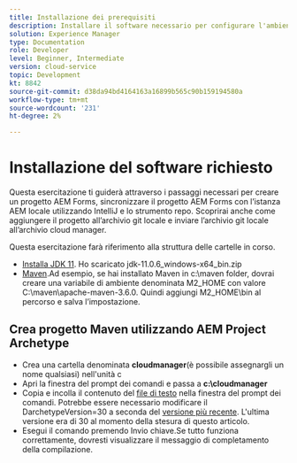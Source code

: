 ```yaml
---
title: Installazione dei prerequisiti
description: Installare il software necessario per configurare l'ambiente di sviluppo
solution: Experience Manager
type: Documentation
role: Developer
level: Beginner, Intermediate
version: cloud-service
topic: Development
kt: 8842
source-git-commit: d38da94bd4164163a16899b565c90b159194580a
workflow-type: tm+mt
source-wordcount: '231'
ht-degree: 2%

---
```



# Installazione del software richiesto

Questa esercitazione ti guiderà attraverso i passaggi necessari per creare un progetto AEM Forms, sincronizzare il progetto AEM Forms con l’istanza AEM locale utilizzando IntelliJ e lo strumento repo. Scoprirai anche come aggiungere il progetto all’archivio git locale e inviare l’archivio git locale all’archivio cloud manager.




Questa esercitazione farà riferimento alla struttura delle cartelle in corso.

* [Installa JDK 11](https://www.oracle.com/java/technologies/downloads/#java11-windows). Ho scaricato jdk-11.0.6_windows-x64_bin.zip
* [Maven](https://maven.apache.org/guides/getting-started/windows-prerequisites.html).Ad esempio, se hai installato Maven in c:\maven folder, dovrai creare una variabile di ambiente denominata M2_HOME con valore C:\maven\apache-maven-3.6.0. Quindi aggiungi M2_HOME\bin al percorso e salva l’impostazione.

## Crea progetto Maven utilizzando AEM Project Archetype

* Crea una cartella denominata **cloudmanager**(è possibile assegnargli un nome qualsiasi) nell&#39;unità c
* Apri la finestra del prompt dei comandi e passa a **c:\cloudmanager**
* Copia e incolla il contenuto del [file di testo](assets/creating-maven-project.txt) nella finestra del prompt dei comandi. Potrebbe essere necessario modificare il DarchetypeVersion=30 a seconda del [versione più recente](https://github.com/adobe/aem-project-archetype/releases). L&#39;ultima versione era di 30 al momento della stesura di questo articolo.
* Esegui il comando premendo Invio chiave.Se tutto funziona correttamente, dovresti visualizzare il messaggio di completamento della compilazione.





